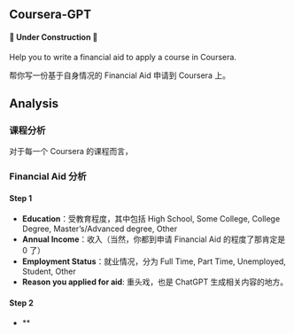## Coursera-GPT

#### 🚧 Under Construction 🚧

Help you to write a financial aid to apply a course in Coursera.

帮你写一份基于自身情况的 Financial Aid 申请到 Coursera 上。

## Analysis

### 课程分析

对于每一个 Coursera 的课程而言，

### Financial Aid 分析

#### Step 1

- **Education**：受教育程度，其中包括  High School, Some College, College Degree, Master’s/Advanced degree, Other
- **Annual Income**：收入（当然，你都到申请 Financial Aid 的程度了那肯定是 0 了）
- **Employment Status**：就业情况，分为 Full Time, Part Time, Unemployed, Student, Other
- **Reason you applied for aid**: 重头戏，也是 ChatGPT 生成相关内容的地方。

#### Step 2

- **

